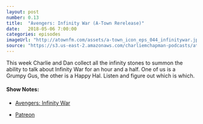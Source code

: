 ```yaml
---
layout: post
number: 0.13
title:  "Avengers: Infinity War (A-Town Rerelease)"
date:   2018-05-06 7:00:00
categories: episodes
imageUrl: "http://atownfm.com/assets/a-town_icon_eps_044_infinitywar.jpg"
source: "https://s3.us-east-2.amazonaws.com/charliemchapman-podcasts/atownmovies/audio/A-Town_044_InfinityWar_64bit.mp3"
---
```


This week Charlie and Dan collect all the infinity stones to summon the ability to talk about Infinity War for an hour and a half. One of us is a Grumpy Gus, the other is a Happy Hal. Listen and figure out which is which.

#### Show Notes:
- [Avengers: Infinity War](https://www.imdb.com/title/tt4154756/)

- [Patreon](https://www.patreon.com/atownfm)
